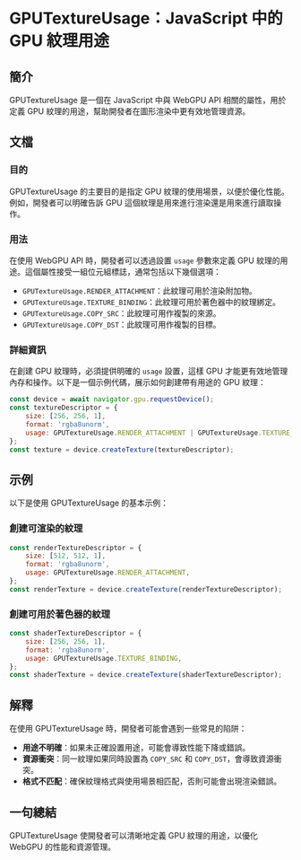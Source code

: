 <!--
Meta Description: # GPUTextureUsage：JavaScript 中的 GPU 紋理用途 ## 簡介 GPUTextureUsage 是一個在 JavaScript 中與 WebGPU API 相關的屬性，用於定義 GPU 紋理的用途，幫助開發者在圖形渲染中更有效地管理資源。 ## 文檔 ### 目的 GP...
Meta Keywords: gputextureusage, gpu, const, javascript, usage
-->

# GPUTextureUsage：JavaScript 中的 GPU 紋理用途

## 簡介
GPUTextureUsage 是一個在 JavaScript 中與 WebGPU API 相關的屬性，用於定義 GPU 紋理的用途，幫助開發者在圖形渲染中更有效地管理資源。

## 文檔
### 目的
GPUTextureUsage 的主要目的是指定 GPU 紋理的使用場景，以便於優化性能。例如，開發者可以明確告訴 GPU 這個紋理是用來進行渲染還是用來進行讀取操作。

### 用法
在使用 WebGPU API 時，開發者可以透過設置 `usage` 參數來定義 GPU 紋理的用途。這個屬性接受一組位元組標誌，通常包括以下幾個選項：

- `GPUTextureUsage.RENDER_ATTACHMENT`：此紋理可用於渲染附加物。
- `GPUTextureUsage.TEXTURE_BINDING`：此紋理可用於著色器中的紋理綁定。
- `GPUTextureUsage.COPY_SRC`：此紋理可用作複製的來源。
- `GPUTextureUsage.COPY_DST`：此紋理可用作複製的目標。

### 詳細資訊
在創建 GPU 紋理時，必須提供明確的 `usage` 設置，這樣 GPU 才能更有效地管理內存和操作。以下是一個示例代碼，展示如何創建帶有用途的 GPU 紋理：

```javascript
const device = await navigator.gpu.requestDevice();
const textureDescriptor = {
    size: [256, 256, 1],
    format: 'rgba8unorm',
    usage: GPUTextureUsage.RENDER_ATTACHMENT | GPUTextureUsage.TEXTURE_BINDING,
};
const texture = device.createTexture(textureDescriptor);
```

## 示例
以下是使用 GPUTextureUsage 的基本示例：

### 創建可渲染的紋理
```javascript
const renderTextureDescriptor = {
    size: [512, 512, 1],
    format: 'rgba8unorm',
    usage: GPUTextureUsage.RENDER_ATTACHMENT,
};
const renderTexture = device.createTexture(renderTextureDescriptor);
```

### 創建可用於著色器的紋理
```javascript
const shaderTextureDescriptor = {
    size: [256, 256, 1],
    format: 'rgba8unorm',
    usage: GPUTextureUsage.TEXTURE_BINDING,
};
const shaderTexture = device.createTexture(shaderTextureDescriptor);
```

## 解釋
在使用 GPUTextureUsage 時，開發者可能會遇到一些常見的陷阱：

- **用途不明確**：如果未正確設置用途，可能會導致性能下降或錯誤。
- **資源衝突**：同一紋理如果同時設置為 `COPY_SRC` 和 `COPY_DST`，會導致資源衝突。
- **格式不匹配**：確保紋理格式與使用場景相匹配，否則可能會出現渲染錯誤。

## 一句總結
GPUTextureUsage 使開發者可以清晰地定義 GPU 紋理的用途，以優化 WebGPU 的性能和資源管理。